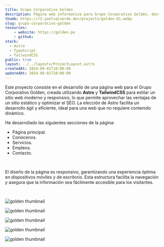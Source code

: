 ```yaml
---
title: Grupo Corporativo Golden
description: Página web informativa para Grupo Corporativo Golden, destacando sus servicios y oportunidades laborales.
thumb: https://r2.yoelvalverde.dev/projects/golden-01.webp
slug: grupo-corporativo-golden
resources:
    - website: https://golden.pe
    - github:
stack:
  - Astro
  - TypeScript
  - TailwindCSS
public: true
layout: ../../layouts/ProjectLayout.astro
createdAt: 2024-09-01T10:00:00
updatedAt: 2024-09-01T10:00:00
---
```


Este proyecto consiste en el desarrollo de una página web para el Grupo Corporativo Golden, creada utilizando **Astro** y **TailwindCSS** para estilar un sitio web moderno y responsivo, lo que permite aprovechar las ventajas de un sitio estático y optimizar el SEO. La elección de Astro facilita un desarrollo ágil y eficiente, ideal para una web que no requiere contenido dinámico.

He desarrollado las siguientes secciones de la página:
- Página principal.
- Conócenos.
- Servicios.
- Empleos.
- Contacto.

<br>

El diseño de la página es responsivo, garantizando una experiencia óptima en dispositivos móviles y de escritorio. Esta estructura facilita la navegación y asegura que la información sea fácilmente accesible para los visitantes.

<br>

![golden thumbnail](https://r2.yoelvalverde.dev/projects/golden-02.webp)

![golden thumbnail](https://r2.yoelvalverde.dev/projects/golden-03.webp)

![golden thumbnail](https://r2.yoelvalverde.dev/projects/golden-05.webp)

![golden thumbnail](https://r2.yoelvalverde.dev/projects/golden-04.webp)

![golden thumbnail](https://r2.yoelvalverde.dev/projects/golden-06.webp)
